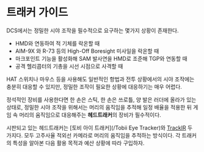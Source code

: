 # 트래커 가이드

DCS에서는 정밀한 시야 조작을 필수적으로 요구하는 몇가지 상황이 존재한다.

* HMD와 연동하여 적 기체를 락온할 때
* AIM-9X 와 R-73 등의 High-Off Boresight 미사일을 락온할 때
* 마크포인트 기능을 활성화해 SAM 발사연을 HMD로 조준해 TGP와 연동할 때
* 공격 헬리콥터의 기총을 시선 시점으로 사격할 때

HAT 스위치나 마우스 등을 사용해도 일반적인 항법과 전투 상황에서의 시야 조작에는 충분히 대응할 수 있지만, 정밀한 조작이 필요한 상황에 대응하기는 매우 어렵다.

정석적인 장비를 사용한다면 한 손은 스틱, 한 손은 쓰로틀, 양 발은 러더에 올라가 있는 상태로, 정밀한 시야 조작을 위해서는 머리의 움직임을 추적해 일정 배율을 적용한 뒤 게임 속 머리의 움직임으로 대응해주는 **헤드트래커**의 장비가 필수적이다.

시판되고 있는 헤드트래커는 [토비 아이 트래커](/Tobii Eye Tracker)와 [TrackIR](/TrackIR) 두 가지다. 모두 고주사율 적외선 카메라로 머리의 움직임을 추적하는 방식이다. 각 트래커의 특성을 알아본 다음 활용 목적과 예산 상황에 따라 구입하자.
